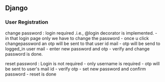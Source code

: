 ## Django
### User Registration

change password : login required .i.e., @login decorator is implemented.
                - in that login page only we have to change the password 
                - once u click changepassword an otp will be sent to that user id mail
                - otp will be send to logged_in user mail 
                - enter new password and otp 
                - verify and change password is done.
                
reset password  : Login is not required
                - only username is required 
                - otp will be sent to user's mail id 
                - verify otp
                - set new password and confirm password
                - reset is done
